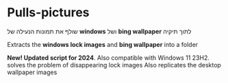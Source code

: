 # Pulls-pictures
שולף את תמונות הנעילה של **windows** ושל **bing wallpaper** לתוך תיקיה

Extracts the **windows lock images** and **bing wallpaper** into a folder

**New! Updated script for 2024**. Also compatible with Windows 11 23H2.
solves the problem of disappearing lock images
Also replicates the desktop wallpaper images
